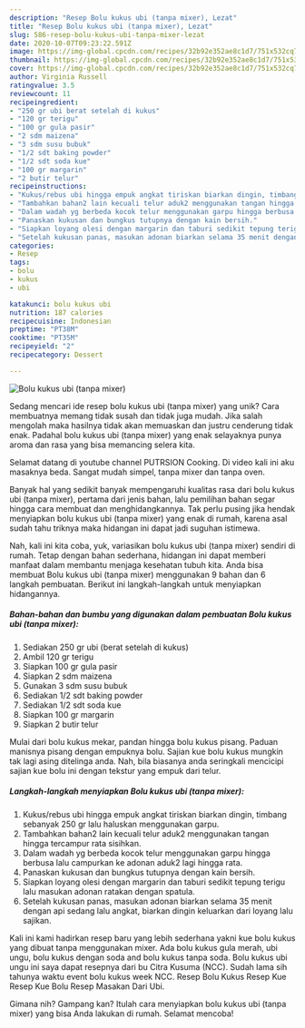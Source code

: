 ```yaml
---
description: "Resep Bolu kukus ubi (tanpa mixer), Lezat"
title: "Resep Bolu kukus ubi (tanpa mixer), Lezat"
slug: 586-resep-bolu-kukus-ubi-tanpa-mixer-lezat
date: 2020-10-07T09:23:22.591Z
image: https://img-global.cpcdn.com/recipes/32b92e352ae8c1d7/751x532cq70/bolu-kukus-ubi-tanpa-mixer-foto-resep-utama.jpg
thumbnail: https://img-global.cpcdn.com/recipes/32b92e352ae8c1d7/751x532cq70/bolu-kukus-ubi-tanpa-mixer-foto-resep-utama.jpg
cover: https://img-global.cpcdn.com/recipes/32b92e352ae8c1d7/751x532cq70/bolu-kukus-ubi-tanpa-mixer-foto-resep-utama.jpg
author: Virginia Russell
ratingvalue: 3.5
reviewcount: 11
recipeingredient:
- "250 gr ubi berat setelah di kukus"
- "120 gr terigu"
- "100 gr gula pasir"
- "2 sdm maizena"
- "3 sdm susu bubuk"
- "1/2 sdt baking powder"
- "1/2 sdt soda kue"
- "100 gr margarin"
- "2 butir telur"
recipeinstructions:
- "Kukus/rebus ubi hingga empuk angkat tiriskan biarkan dingin, timbang sebanyak 250 gr lalu haluskan menggunakan garpu."
- "Tambahkan bahan2 lain kecuali telur aduk2 menggunakan tangan hingga tercampur rata sisihkan."
- "Dalam wadah yg berbeda kocok telur menggunakan garpu hingga berbusa lalu campurkan ke adonan aduk2 lagi hingga rata."
- "Panaskan kukusan dan bungkus tutupnya dengan kain bersih."
- "Siapkan loyang olesi dengan margarin dan taburi sedikit tepung terigu lalu masukan adonan ratakan dengan spatula."
- "Setelah kukusan panas, masukan adonan biarkan selama 35 menit dengan api sedang lalu angkat, biarkan dingin keluarkan dari loyang lalu sajikan."
categories:
- Resep
tags:
- bolu
- kukus
- ubi

katakunci: bolu kukus ubi 
nutrition: 187 calories
recipecuisine: Indonesian
preptime: "PT38M"
cooktime: "PT35M"
recipeyield: "2"
recipecategory: Dessert

---
```



![Bolu kukus ubi (tanpa mixer)](https://img-global.cpcdn.com/recipes/32b92e352ae8c1d7/751x532cq70/bolu-kukus-ubi-tanpa-mixer-foto-resep-utama.jpg)

Sedang mencari ide resep bolu kukus ubi (tanpa mixer) yang unik? Cara membuatnya memang tidak susah dan tidak juga mudah. Jika salah mengolah maka hasilnya tidak akan memuaskan dan justru cenderung tidak enak. Padahal bolu kukus ubi (tanpa mixer) yang enak selayaknya punya aroma dan rasa yang bisa memancing selera kita.

Selamat datang di youtube channel PUTRSION Cooking. Di video kali ini aku masaknya beda. Sangat mudah simpel, tanpa mixer dan tanpa oven.

Banyak hal yang sedikit banyak mempengaruhi kualitas rasa dari bolu kukus ubi (tanpa mixer), pertama dari jenis bahan, lalu pemilihan bahan segar hingga cara membuat dan menghidangkannya. Tak perlu pusing jika hendak menyiapkan bolu kukus ubi (tanpa mixer) yang enak di rumah, karena asal sudah tahu triknya maka hidangan ini dapat jadi suguhan istimewa.


Nah, kali ini kita coba, yuk, variasikan bolu kukus ubi (tanpa mixer) sendiri di rumah. Tetap dengan bahan sederhana, hidangan ini dapat memberi manfaat dalam membantu menjaga kesehatan tubuh kita. Anda bisa membuat Bolu kukus ubi (tanpa mixer) menggunakan 9 bahan dan 6 langkah pembuatan. Berikut ini langkah-langkah untuk menyiapkan hidangannya.

<!--inarticleads1-->

##### Bahan-bahan dan bumbu yang digunakan dalam pembuatan Bolu kukus ubi (tanpa mixer):

1. Sediakan 250 gr ubi (berat setelah di kukus)
1. Ambil 120 gr terigu
1. Siapkan 100 gr gula pasir
1. Siapkan 2 sdm maizena
1. Gunakan 3 sdm susu bubuk
1. Sediakan 1/2 sdt baking powder
1. Sediakan 1/2 sdt soda kue
1. Siapkan 100 gr margarin
1. Siapkan 2 butir telur


Mulai dari bolu kukus mekar, pandan hingga bolu kukus pisang. Paduan manisnya pisang dengan empuknya bolu. Sajian kue bolu kukus mungkin tak lagi asing ditelinga anda. Nah, bila biasanya anda seringkali mencicipi sajian kue bolu ini dengan tekstur yang empuk dari telur. 

<!--inarticleads2-->

##### Langkah-langkah menyiapkan Bolu kukus ubi (tanpa mixer):

1. Kukus/rebus ubi hingga empuk angkat tiriskan biarkan dingin, timbang sebanyak 250 gr lalu haluskan menggunakan garpu.
1. Tambahkan bahan2 lain kecuali telur aduk2 menggunakan tangan hingga tercampur rata sisihkan.
1. Dalam wadah yg berbeda kocok telur menggunakan garpu hingga berbusa lalu campurkan ke adonan aduk2 lagi hingga rata.
1. Panaskan kukusan dan bungkus tutupnya dengan kain bersih.
1. Siapkan loyang olesi dengan margarin dan taburi sedikit tepung terigu lalu masukan adonan ratakan dengan spatula.
1. Setelah kukusan panas, masukan adonan biarkan selama 35 menit dengan api sedang lalu angkat, biarkan dingin keluarkan dari loyang lalu sajikan.


Kali ini kami hadirkan resep baru yang lebih sederhana yakni kue bolu kukus yang dibuat tanpa menggunakan mixer. Ada bolu kukus gula merah, ubi ungu, bolu kukus dengan soda and bolu kukus tanpa soda. Bolu kukus ubi ungu ini saya dapat resepnya dari bu Citra Kusuma (NCC). Sudah lama sih tahunya waktu event bolu kukus week NCC. Resep Bolu Kukus Resep Kue Resep Kue Bolu Resep Masakan Dari Ubi. 

Gimana nih? Gampang kan? Itulah cara menyiapkan bolu kukus ubi (tanpa mixer) yang bisa Anda lakukan di rumah. Selamat mencoba!
